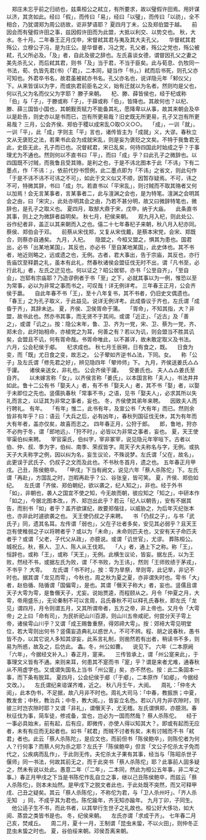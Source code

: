 <!-- { "loadSidebar": true } -->
　郑庄未忘乎前之归祊也，兹乘桓公之弒立，有所要求，故以璧假许田焉。用奸谋以济，其贪如此。经曰「假」，而传曰「易」，经曰「以璧」，而传曰「以祊」，全不相合，乃犹谓郑为周公祊故，讵非梦语耶？
夏四月丁未，公及郑伯盟于越。
　前因会而有璧假许田之事，兹因假许田而为此盟，大抵以利交、以势交也。
秋，大水。冬十月。二年春王正月戊申，宋督弒其君与夷及其大夫孔父。
　华督弒其君殇公，立穆公子冯，是为庄公。是华督者，冯之党，孔父者，殇公之党也，殇公被弒，孔父所必及。「及」者，自此及彼之辞也。左氏喜谈女德，谓督因孔父之妻之美先杀孔父，而后弒其君，则书「及」当于君，不当于臣矣。此与荀息、仇牧同一书法，荀、仇皆先君(书)（「君」，二本同，疑当作「书」。）弒而后书死，则孔父亦可知也。外君卒书名，故君虽被弒亦书名。孔父亦名也，说详隐元年「邾仪父」下。从来皆误以为字，而或执君前臣名之义，始有迁就以为名者。然则均是父也，何以孔父为名而仪父为字耶？
滕子来朝。
　杞、滕、薛皆侯也，经于杞或称「伯」与「子」，于滕或称「子」，于薛或称「伯」，皆降也。其故何也？以杞、滕、薛三国皆小国也，其朝觐贡赋力不能备其礼，愿降卑以从事，故其来朝会及卒以是赴告，则史亦以是书而已，岂有所更易哉？旧史既无所更易，孔子又岂有所更易哉？
三月，公会齐侯、郑伯于稷以成宋乱○取○义○○。
　「成」，一训「就」，一训「平」，此「成」字则主「平」言也，诸传皆主为「成就」义，大谬。春秋立文从无褒贬之法，若果书此会为成就宋乱，则是妄为褒贬之文矣。不特于我鲁君无此，史臣无此，孔子而已也。况督弒君，宋已乱矣，何待四国此时始成之乎？于事理尤为不通也。然则何以不直书曰「平」，而曰「成」乎？曰此孔子之微辞也。以四国既不讨贼，而我鲁且受其赂，是利之也，于是不讳北图本于此「不讳」下有二墨点，作「不讳：」，依前代抄书惯例，此二墨点即为「不讳」之省文，则此句作「于是不讳不讳不可讳之不可」，如此于文义似又不顺，因暂存疑焉。不可，讳之不可，特微其辞，书曰「成」尔。若直书以「平宋乱」，则讨贼而不取其赂者又何以加焉！会无言某事者，言某事者二，此与澶渊之会也，是为特笔。澶渊之会明其会之由，曰「宋灾」，此处亦明其会之由，乃若不甚分明，故又曰微辞特笔也，微辞也，是孔子之取义也。
夏四月，取郜大鼎于宋，戊申，纳于大庙。
　此条直书其事，则上之为微辞者益明矣。
秋七月，杞侯来朝。
　观九月入杞，则此处公、谷作纪者非，盖正以其来朝而入之也。僖二十七年春杞子来朝，秋八月入杞亦同。
蔡侯、郑伯会于邓。
　前蔡从宋伐郑，又复从宋伐戴，是蔡本宋党，会宋、郑既合，则蔡亦自通矣。
九月，入杞。
　隐盟之，今桓又盟之，惧其为患也。国君出，必书「出某地某国」，其反也，亦必书「至自某地某国」，此史体也。其不书者，地近则略之，远或遗之也，无例。古者，君大事出，告于宗庙，其反也，亦行告庙饮至释爵之礼，虽本有此礼，然春秋诸侯会盟征伐无时不出，谓「凡书至，必行此礼」者，左氏之迂见也。何以证之？昭公居郓，亦书「公至自齐」，「至自会」，岂郓有宗庙耶？乃造谬例者于书「至」之下，必就其事以为一例，惟恐以至为常事，必以为非常之事而书之，可叹哉！详无例详考。
三年春王正月，公会齐侯于嬴。
　自此年春不书「王」，至十八年复书，其不书者，仍旧史文偶遗也。「春王」之为孔子取义，于此益见。说详无例详考。此成昏议于齐也，左氏谓「成昏于齐」，其辞未达。
夏，齐侯、卫侯胥命于蒲。
　「胥命」，不知其指，大？非盟，故书此也。然亦书其事，而无贤不于其间。或谓「近正」、「近古」及「善之」，或谓「讥之」。按：隐公末年，鲁、卫、齐为一党，宋、卫、蔡为一党，齐、郑未合，此时始相命，亦植党之为耳，何善之有？若以为讥，则会盟当不胜其讥矣，会盟且不讥，何有胥命哉。书胥命唯此，以不甚详，故未敢定取义及书法。
六月，公会杞侯于郕。
　杞求成也。
秋七月壬辰朔，日有食之，既。
　日食为变，而「既」尤日食之变，故志之。
公子翚如齐逆书△法，下同。女。
　称「公子」及左氏谓「修先君之好」，辨见隐四年「翚帅师」下。
九月，齐侯送姜氏△△于讙。
　诸侯亲送女，非礼也。
公会齐侯于讙。
　受姜氏也。
夫人△△姜氏至自齐。
　以未嫁言称「女」，以齐侯言称「姜氏」，以本国言称「夫人」，书法井井如此。鲁十二公有书「娶夫人」者，有不书「娶夫人」者，其不书「娶」者，以娶于未即位之先也。竖儒执春秋「常事不书」之语，见书「娶夫人」，必求其所以失礼而言之，以证其为非常之事者，妄也。
冬，齐侯使其弟年来聘。
　因致夫人而行聘礼。
有年。
　「有年」惟二，此书有年，及宣公书「大有年」而已。然则余皆非有年乎？曰：语云「大兵之后，必有凶年」，春秋列国征伐无休，其为有年而大有年者，盖亦仅矣，故喜而志之。
四年春正月，公狩于郎。
　郎，鲁地，狩亦不必拘于冬，谓「郎地远」、「狩不时」，必皆以为非常之事者，妄也。
夏，天王使宰渠伯纠来聘。
　宰官渠氏，伯纠字，宰非冢宰，说见隐元年宰咺下。古者以伯、仲、叔、季为字，伯纠、南季、荣叔皆字。周天子大夫称名与字，无例。或执天子大夫称字之例，因以纠为名，妄生议论，不殊说梦。左氏谓「父在，故名」，此更误于武氏子、仍叔子之文而及此也。不书秋冬首月，遗之也。
五年春正月甲戌。己丑，陈侯鲍卒。
　「甲戌」下当有阙文，说见六年「蔡人杀陈佗」下。左氏谓「再赴」，方国乱之时，岂暇再赴乎？公、谷张皇，皆可笑。
夏，齐侯、郑伯如纪。
　左氏谓「齐侯、郑伯朝纪，欲以袭之，纪人知之」，非也。经于外书「如」，非朝也，袭人之国宜不使之知，今无故而朝，彼应知之「知之」，中研本作「如之」，今据北图本改。，齐、郑岂出此乎？若云「纪人以朝告」，安有不据其告，而别书「如」者乎？盖齐欲谋纪，故要郑偕往，以威胁之，为后年灭纪张本也，亦非此时遽欲袭之也。
天王使仍叔之子来聘。
　书「仍叔之子」，与书「武氏子」同，遗其名耳。左传谓「弱也」，父在子壮者多矣，安见其必弱乎？且天王岂有使稚弱之子以将聘者乎？或以为「未命」，未命则匹夫也，又安有天子命匹夫者乎？或谓「父老，子代父从政」，亦臆说。或谓「讥世官」，尤谬。
葬陈桓公。城祝丘。秋，蔡人、卫人、陈人从王伐郑。
　「人」者，通上下之称。称「王」，恒辞也，或称「王」，或称「天王」，无例。此横生议论，皆妄。据左氏，以为王败，然经不书，或据左氏为败，谓「不书败，为王讳」，然则「王师败绩于茅戎」，不书乎？
大雩。
　左氏谓「书不时」。按：雩为旱祭，旱则雩，此记旱，非记不时也。据其谓「龙见而雩」，今秋也，周之秋为夏之夏，亦非谓失时也。雩书「大」者，赵伯循、陆循谓「国偏雩」，是也。其谓「僭天子称大」者，妄也。竖儒且谓天子大雩为雩，是鲁僭天子，尤妄。说始贾逵，而程颐从之。月令「仲夏之月，大雩，帝用盛乐」，无论秦制不可以言周，吕氏春秋不可以释孔氏春秋，即左氏「龙见」谓四月，月令则谓五月，又其所谓帝者，五方之帝，非上帝也。又月令「大雩帝」之上曰「命有司」，为民祈祀山川百源，则山川五帝咸祀，何尝分天子雩上帝，诸侯雩山川乎？又谓「成王赐鲁重祭，得郊禘大雩」。按：郊褅大雩见明堂位，若大雩则出何书？竖儒妄造典礼以惑世人，不可不辨。程、胡之说春秋，愚书皆不办，以其它说人多知其谬妄，此系言礼制，则凿然若有出者，稍读书不多，则易为所惑，故及之，后仿此。
螽。冬，州公如曹。
　说见下。
六年（二本原阙「六年」，今据经文补入。）春正月，寔来。
　三传皆承上，谓「州公寔来此」，于事理文义皆有不通。来则来耳，何患其不寔而书「寔」乎？谓是来者尤难，通春秋从不用虚字也。又或谓失国名上当书「州公寔」矣，亦不然也。按：此二条固本一事，而下条有脱耳。
夏四月，公会纪侯于郕（「于郕」，二本原作「如郕」，今据经文改。）。
　左氏谓纪来谘谋齐难，近之。
秋八月壬午，大阅。
　周礼：「仲冬大阅」，此本伪书，不足据，故八月非不时也。周礼大司马：「中春，教振旅；中夏，教发舍；中秋，教治兵；中冬，教大阅。」，皆妄立名色。若以八月为非农隙时，则彼三时岂农隙时耶？又谓「非礼」，谓僭天子，尤无稽。左氏谓惧郑，亦臆测。春秋征伐为事，简车徒，修戎备，宜也，岂必为一国而然哉？
蔡人杀陈佗。
　经于一事必具始末，前有起，后有应，即微传，亦使人得以知其大？。即或有起而无应者，未有有应而无起者也。如书「弒君」而贼不讨者有矣，未有讨贼而不书「弒君」者也。此云「蔡人杀陈陀」，是应文也，而前但书「陈侯鲍卒」，则陈佗者为何人？行何事？而蔡人何为杀之耶？左氏于「陈侯鲍卒」但言「文公子佗杀太子免而代之，公疾病而乱作」，于此则无传。夫佗杀太子果有其事，经当与「陈昭杀世子偃师」同一书法，何故其前无之，而于此突书「蔡人杀陈佗」耶？此事前人固多疑之，然未有说以处此。愚意二年（「二年」，二本同，然此为桓公五年事，非二年之事。）春正月甲戌之下当是书陈佗作乱自立之事，继以己丑陈侯鲍卒，而兹云「蔡人杀陈佗」，则本未灿然。是甲戌下之脱文者此也，于此处既不突然，而又可释甲戌、己丑之疑矣。其云「蔡人杀陈佗」，不称佗为君，与「卫人杀州吁」、「齐人杀无知　」同，不成乎其为君也。陈佗踰年，齐无知亦踰年。
九月丁卯，子同生。
　他公适子生不书，而此书者，以其举行生世子之礼故也。桓公好大侈功，如大阅、蒸尝之类皆书是也。
冬，纪侯来朝。
　左氏亦谓「求成于齐」。
七年春二月己亥，焚咸丘。
　周二月，夏十一月，王制谓「昆虫未蛰，不以火田」，则仲冬正昆虫未蛰之时也。
夏，谷伯绥来朝。邓侯吾离来朝。

